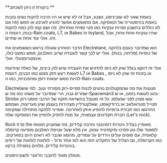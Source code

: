 **ביקורת זו ניתן לשכתב **

באמת שאני לא שוביניסט, נשבע, אבל זה לא שיש או היו הרבה להקות נשים טובות באמת בהיסטוריה של המוסיקה. אם מתאמצים אפשר להגיע לארבע או חמש (וזה אם לא כוללים בחשבון זמרות ענקיות כמו פטי סמית ואחרות). פה ושם קמו להן כמה להקות בנות, דוגמת ה-Rain coats, L7, או Babes in toyland, שהיו ענקיות אחת אחת, אבל זהו. אולי עוד אחת או שתיים. 

הדבר האחרון שעולה בראש כששומעים את Electrelane, הוא שמדובר בעצם בלהקה של כוסיות (סליחה, בנות). אולי יש לכך קשר לעובדה שרוב האלבום, ממש כמעט כולו, אינסטרומנטלי. אולי. 

אולי זה דווקא בגלל שהן לא ניסו להדגיש את העובדה שיש להן ביצים, של כאלה שיודעות לעשות רעש חזק ממש כמו הבנים, דוגמת L7 או Babes , או בזכות זה שהן לא ניסו להיות ממש יוצאות דופן ומהפכניות, כמו ה-Rain coats. 

Electrelane מנגנות את מה שהמקטלגים נוהגים לכנות ספייס-רוק מסורתי וטוב. למי שמרים גבה, הרי שמדובר על משהו כמו מה ש-Spaceman3 נהגו לעשות בזמנו, או ש-Strobe עשו מצוין לפני שנעלמו. כל זה מטובל בהשראה חזקה של הרכבי פוסט-רוק סטייל סטראולאב או ברודקאסט, שאלקטרליין מצהירות בעצמן שהן מעריצות, ושממש התרגשו כמו חבורת גרופיות להופיע איתן לאחרונה. אופייני ללהקה מתחילה שמקימה חברת תקליטים עצמאית, על מנת להפיק ולהפיץ את המוסיקה שלה (Let's rock). 

Rock it to the moon מאופיין בצליל גיטרות דומיננטי והרבה קלידים, מה שמעניק לסאונד שלו גוון פסיכו-סיקסיטיזי עמוק. אין פלא שעל עטיפת האלבום מופיעה קרוסלה קלאסית, עם סוסים עולים ויורדים על עמודים, מהסוג שכבר לא רואים היום בפארקים. כמו הקרוסלה, גם הצליל של התקליט הזה הוא לופ אחד גדול - לולאות לולאות של ריפים בגיטרות קלידים, מלווים במצילה ברקע. 

מומלץ מאוד לחובבי הז'אנר ולשוביניסטים.